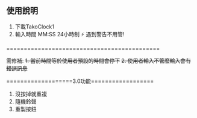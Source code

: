 ## 使用說明

1. 下載TakoClock1
2. 輸入時間 MM:SS 24小時制
⚡ 遇到警告不用管!

============================================

需修補:
~~1. 當前時間等於使用者預設的時間會停下~~
~~2. 使用者輸入不管麼輸入會有錯誤訊息~~


===================3.0功能==================
1. 沒按掉就重複
2. 隨機鈴聲
3. 重製按鈕
